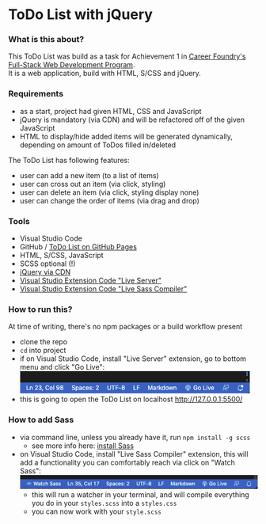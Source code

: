 # ToDo List with jQuery

### What is this about?
This ToDo List was build as a task for Achievement 1 in [Career Foundry's Full-Stack Web Development Program](https://careerfoundry.com/en/courses/become-a-web-developer/). <br>
It is a web application, build with HTML, S/CSS and jQuery. <br>

### Requirements
- as a start, project had given HTML, CSS and JavaScript
- jQuery is mandatory (via CDN) and will be refactored off of the given JavaScript
- HTML to display/hide added items will be generated dynamically, depending on amount of ToDos filled in/deleted

The ToDo List has following features:
- user can add a new item (to a list of items)
- user can cross out an item (via click, styling)
- user can delete an item (via click, styling display none)
- user can change the order of items (via drag and drop)

### Tools
- Visual Studio Code
- GitHub / [ToDo List on GitHub Pages](https://ellypirelly.github.io/todo-list-jquery/)
- HTML, S/CSS, JavaScript
- SCSS optional (!)
- [jQuery via CDN](https://releases.jquery.com/)
- [Visual Studio Extension Code "Live Server"](https://marketplace.visualstudio.com/items?itemName=ritwickdey.LiveServer)
- [Visual Studio Extension Code "Live Sass Compiler"](https://marketplace.visualstudio.com/items?itemName=glenn2223.live-sass)

### How to run this?
At time of writing, there's no npm packages or a build workflow present
- clone the repo
- `cd` into project
- if on Visual Studio Code, install "Live Server" extension, go to bottom menu and click "Go Live": <br>
![Visual Studio Code Screenhot Go Live](img/screenshot-golive.png) <br>
- this is going to open the ToDo List on localhost http://127.0.0.1:5500/

### How to add Sass
- via command line, unless you already have it, run `npm install -g scss`
  - see more info here: [install Sass](https://sass-lang.com/install)
- on Visual Studio Code, install "Live Sass Compiler" extension, this will add a functionality you can comfortably reach via click on "Watch Sass": <br>
![Visual Studio Code Screenshot Live Sass Compiler](img/screenshot-watchsass.png)
  - this will run a watcher in your terminal, and will compile everything you do in your `styles.scss` into a `styles.css`
  - you can now work with your `style.scss`